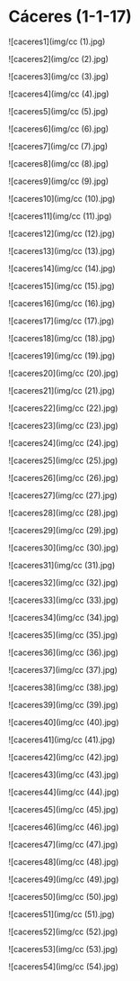 # Cáceres (1-1-17)

![caceres1](img/cc (1).jpg)
 
![caceres2](img/cc (2).jpg)
 
![caceres3](img/cc (3).jpg)
 
![caceres4](img/cc (4).jpg)
 
![caceres5](img/cc (5).jpg)
 
![caceres6](img/cc (6).jpg)
 
![caceres7](img/cc (7).jpg)
 
![caceres8](img/cc (8).jpg)
 
![caceres9](img/cc (9).jpg)
 
![caceres10](img/cc (10).jpg)
 
![caceres11](img/cc (11).jpg)
 
![caceres12](img/cc (12).jpg)
 
![caceres13](img/cc (13).jpg)
 
![caceres14](img/cc (14).jpg)
 
![caceres15](img/cc (15).jpg)
 
![caceres16](img/cc (16).jpg)
 
![caceres17](img/cc (17).jpg)
 
![caceres18](img/cc (18).jpg)
 
![caceres19](img/cc (19).jpg)
 
![caceres20](img/cc (20).jpg)
 
![caceres21](img/cc (21).jpg)
 
![caceres22](img/cc (22).jpg)
 
![caceres23](img/cc (23).jpg)
 
![caceres24](img/cc (24).jpg)
 
![caceres25](img/cc (25).jpg)
 
![caceres26](img/cc (26).jpg)
 
![caceres27](img/cc (27).jpg)
 
![caceres28](img/cc (28).jpg)
 
![caceres29](img/cc (29).jpg)
 
![caceres30](img/cc (30).jpg)
 
![caceres31](img/cc (31).jpg)
 
![caceres32](img/cc (32).jpg)
 
![caceres33](img/cc (33).jpg)
 
![caceres34](img/cc (34).jpg)
 
![caceres35](img/cc (35).jpg)
 
![caceres36](img/cc (36).jpg)
 
![caceres37](img/cc (37).jpg)
 
![caceres38](img/cc (38).jpg)
 
![caceres39](img/cc (39).jpg)
 
![caceres40](img/cc (40).jpg)
 
![caceres41](img/cc (41).jpg)
 
![caceres42](img/cc (42).jpg)
 
![caceres43](img/cc (43).jpg)
 
![caceres44](img/cc (44).jpg)
 
![caceres45](img/cc (45).jpg)
 
![caceres46](img/cc (46).jpg)
 
![caceres47](img/cc (47).jpg)
 
![caceres48](img/cc (48).jpg)
 
![caceres49](img/cc (49).jpg)
 
![caceres50](img/cc (50).jpg)
 
![caceres51](img/cc (51).jpg)
 
![caceres52](img/cc (52).jpg)
 
![caceres53](img/cc (53).jpg)
 
![caceres54](img/cc (54).jpg)
 
